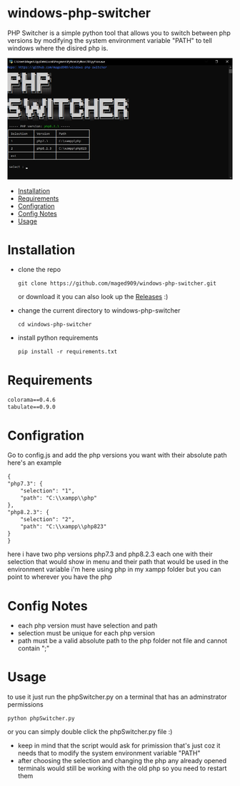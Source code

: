 # windows-php-switcher
PHP Switcher is a simple python tool that allows you to switch between php versions by modifying the system environment variable "PATH" to tell windows where the disired php is.

![program picture](https://github.com/maged909/windows-php-switcher/blob/main/program%20screenshot.jpg)

- [Installation](#Installation)
- [Requirements](#Requirements)
- [Configration](#Configration)
- [Config Notes](#config-notes)
- [Usage](#Usage)


# Installation
-	clone the repo

		git clone https://github.com/maged909/windows-php-switcher.git
		
	or download it you can also look up the [Releases](https://github.com/maged909/windows-php-switcher/releases) :)

-	change the current directory to windows-php-switcher

		cd windows-php-switcher
		
-	install python requirements

		pip install -r requirements.txt

# Requirements
	
	colorama==0.4.6
	tabulate==0.9.0

# Configration
Go to config.js and add the php versions you want with their absolute path
here's an example

	{
    "php7.3": {
        "selection": "1", 
        "path": "C:\\xampp\\php"
    },
    "php8.2.3": {
        "selection": "2",
        "path": "C:\\xampp\\php823"
    }
	}
	
here i have two php versions php7.3 and php8.2.3 each one with their selection that would show in menu and their path that would be used in the environment variable
i'm here using php in my xampp folder but you can point to wherever you have the php 

# Config Notes
- each php version must have selection and path
- selection must be unique for each php version
- path must be a valid absolute path to the php folder not file and cannot contain ";"
	
	
# Usage
to use it just run the phpSwitcher.py on a terminal that has an adminstrator permissions

	python phpSwitcher.py

or you can simply double click the phpSwitcher.py file :)
	
- keep in mind that the script would ask for primission that's just coz it needs that to modify the system environment variable "PATH"
- after choosing the selection and changing the php any already opened terminals would still be working with the old php so you need to restart them


